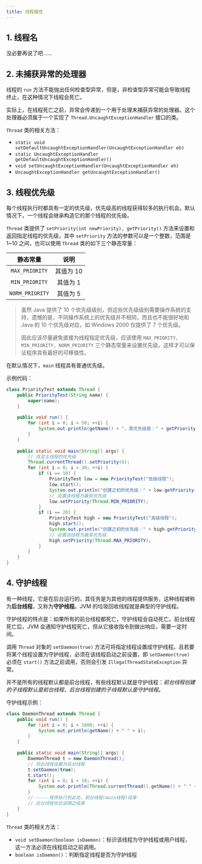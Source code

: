 ```yaml
---
title: 线程属性
---
```


## 1. 线程名

没必要再说了吧......

## 2. 未捕获异常的处理器

线程的 `run` 方法不能抛出任何检查型异常，但是，非检查型异常可能会导致线程终止，在这种情况下线程会死亡。

实际上，在线程死亡之前，异常会传递到一个用于处理未捕获异常的处理器。这个处理器必须属于一个实现了 `Thread.UncaughtExceptionHandler` 接口的类。

`Thread` 类的相关方法：

- `static void setDefaultUncaughtExceptionHandler(UncaughtExceptionHandler eh)`
- `static UncaughtExceptionHandler getDefaultUncaughtExceptionHandler()`
- `void setUncaughtExceptionHandler(UncaughtExceptionHandler eh)`
- `UncaughtExceptionHandler getUncaughtExceptionHandler()`

## 3. 线程优先级

每个线程执行时都具有一定的优先级，优先级高的线程获得较多的执行机会。默认情况下，一个线程会继承构造它的那个线程的优先级。

`Thread` 类提供了 `setPriority(int newPriority), getPriority()` 方法来设置和返回指定线程的优先级，其中 `setPriority` 方法的参数可以是一个整数，范围是 1~10 之间，也可以使用 `Thread` 类的如下三个静态常量：

|    静态常量     |   说明    |
| :-------------: | :-------: |
| `MAX_PRIORITY`  | 其值为 10 |
| `MIN_PRIORITY`  | 其值为 1  |
| `NORM_PRIORITY` | 其值为 5  |

> 虽然 Java 提供了 10 个优先级级别，但这些优先级级别需要操作系统的支持，遗憾的是，不同操作系统上的优先级并不相同，而且也不能很好地和 Java 的 10 个优先级对应，如 Windows 2000 仅提供了 7 个优先级。
>
> 因此应该尽量避免直接为线程指定优先级，应该使用 `MAX_PRIORITY, MIN_PRIORITY, NORM_PRIORITY` 三个静态常量来设置优先级，这样才可以保证程序具有最好的可移值性。

在默认情况下，`main` 线程具有普通优先级。

示例代码：

```java
class PriorityTest extends Thread {
    public PriorityTest(String name) {
        super(name);
    }
    
    public void run() {
        for (int i = 0; i < 50; ++i) {
            System.out.println(getName() + "，其优先级是：" + getPriority() + i);
        }
    }
    
    public static void main(String[] args) {
        // 改变主线程的优先级
        Thread.currentThread().setPriority(6);
        for (int i = 0; i < 30; ++i) {
            if (i == 10) {
                PriorityTest low = new PriorityTest("低级线程");
                low.start();
                System.out.println("创建之初的优先级：" + low.getPriority());
                // 设置该线程为最低优先级
                low.setPriority(Thread.MIN_PRIORITY);
            }
            if (i == 20) {
                PriorityTest high = new PriorityTest("高级线程");
                high.start();
                System.out.println("创建之初的优先级：" + high.getPriority());
                // 设置该线程为最高优先级
                high.setPriority(Thread.MAX_PRIORITY);
            }
        }
    }
}
```

## 4. 守护线程

有一种线程，它是在后台运行的，其任务是为其他的线程提供服务，这种线程被称为**后台线程**，又称为**守护线程**。JVM 的垃圾回收线程就是典型的守护线程。

守护线程的特点是：如果所有的前台线程都死亡，守护线程会自动死亡。前台线程死亡后，JVM 会通知守护线程死亡，但从它接收指令到做出响应，需要一定时间。

调用 `Thread` 对象的 `setDaemon(true)` 方法可将指定线程设置成守护线程。且若要将某个线程设置为守护线程，必须在该线程启动之前设置，即 `setDaemon(true)` 必须在 `start()` 方法之前调用，否则会引发 `IllegalThreadStateException` 异常。

并不是所有的线程默认都是前台线程，有些线程默认就是守护线程：*前台线程创建的子线程默认是前台线程，后台线程创建的子线程默认是守护线程*。

守护线程示例：

```java
class DaemonThread extends Thread {
    public void run() {
        for (int i = 0; i < 1000; ++i) {
            System.out.println(getName() + " " + i);
        }
    }
    
    public static void main(String[] args) {
        DaemonThread t = new DaemonThread();
        // 将此线程设置为后台线程
        t.setDaemon(true);
        t.start();
        for (int i = 0; i < 10; ++i) {
            System.out.println(Thread.currentThread().getName() + " " + i);
        }
        // -----程序执行到此处，前台线程(main线程)结束
        // 后台线程也应该随之结束
    }
}
```

`Thread` 类的相关方法：

- `void setDaemon(boolean isDaemon)`：标识该线程为守护线程或用户线程，这一方法必须在线程启动之前调用。
- `boolean isDaemon()`：判断指定线程是否为守护线程
